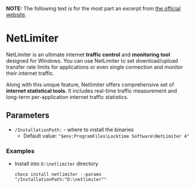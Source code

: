 **NOTE:** The following text is for the most part an excerpt from [the official website](https://www.netlimiter.com/products/nl4).

# NetLimiter
NetLimiter is an ultimate internet **traffic control** and **monitoring tool** designed for Windows. You can use NetLimiter to set download/upload transfer rate limits for applications or even single connection and monitor their internet traffic.

Along with this unique feature, Netlimiter offers comprehensive set of **internet statistical tools**. It includes real-time traffic measurement and long-term per-application internet traffic statistics. 

## Parameters
* `/InstallationPath:` - where to install the binaries
  - Default value: `"$env:ProgramFiles\Locktime Software\NetLimiter 4"`

### Examples
* Install into `D:\netlimiter` directory
  ```
  choco install netlimiter --params "/InstallationPath:"D:\netlimiter""
  ```
